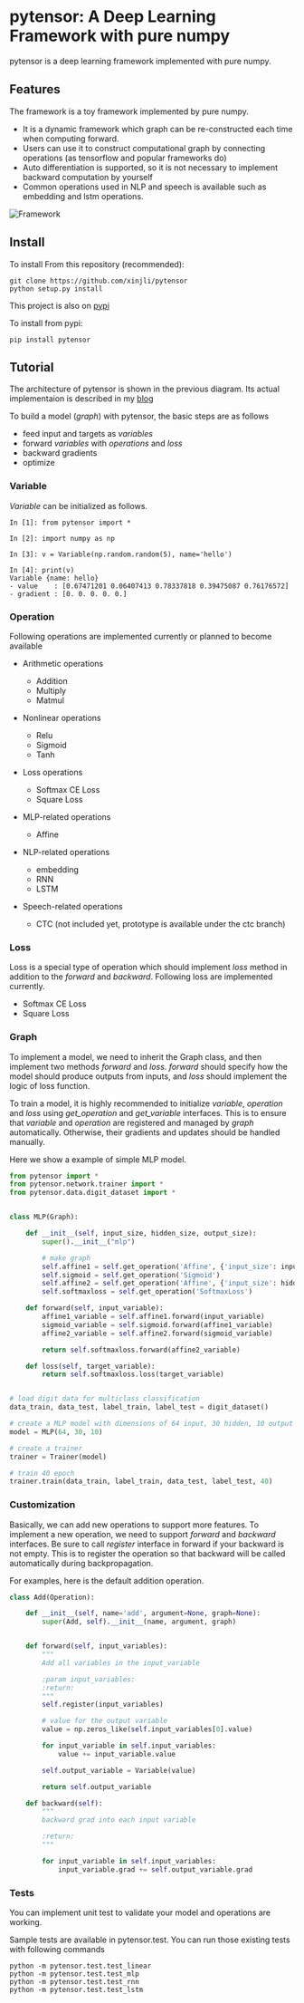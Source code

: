 # pytensor: A Deep Learning Framework with pure numpy

pytensor is a deep learning framework implemented with pure numpy.

## Features

The framework is a toy framework implemented by pure numpy.

* It is a dynamic framework which graph can be re-constructed each time when computing forward.
* Users can use it to construct computational graph by connecting operations (as tensorflow and popular frameworks do)
* Auto differentiation is supported, so it is not necessary to implement backward computation by yourself
* Common operations used in NLP and speech is available such as embedding and lstm operations.  

![Framework](framework.png)

## Install

To install From this repository (recommended):

	git clone https://github.com/xinjli/pytensor
	python setup.py install

This project is also on [pypi](https://pypi.python.org/pypi/pytensor>)

To install from pypi:

	pip install pytensor

## Tutorial

The architecture of pytensor is shown in the previous diagram. 
Its actual implementaion is described in my [blog](http://www.xinjianl.com)

To build a model (*graph*) with pytensor, the basic steps are as follows
* feed input and targets as *variables*
* forward *variables* with *operations* and *loss*
* backward gradients
* optimize

### Variable
*Variable* can be initialized as follows.

```
In [1]: from pytensor import *

In [2]: import numpy as np

In [3]: v = Variable(np.random.random(5), name='hello')

In [4]: print(v)
Variable {name: hello}
- value    : [0.67471201 0.06407413 0.78337818 0.39475087 0.76176572]
- gradient : [0. 0. 0. 0. 0.]
```

### Operation

Following operations are implemented currently or planned to become available

* Arithmetic operations
  * Addition
  * Multiply
  * Matmul

* Nonlinear operations
  * Relu
  * Sigmoid
  * Tanh
  
* Loss operations
  * Softmax CE Loss 
  * Square Loss

* MLP-related operations
  * Affine
  
* NLP-related operations
  * embedding
  * RNN
  * LSTM
  
* Speech-related operations
  * CTC (not included yet, prototype is available under the ctc branch)
  
### Loss
Loss is a special type of operation which should implement *loss* method in addition to the *forward* and *backward*.
Following loss are implemented currently.

* Softmax CE Loss 
* Square Loss

### Graph
To implement a model, we need to inherit the Graph class, and then implement two methods *forward* and *loss*.
*forward* should specify how the model should produce outputs from inputs, and *loss* should implement the logic of loss function.

To train a model, it is highly recommended to initialize *variable*, *operation* and *loss* using *get_operation* and *get_variable* interfaces.
This is to ensure that *variable* and *operation* are registered and managed by *graph* automatically.
Otherwise, their gradients and updates should be handled manually.

Here we show a example of simple MLP model.

```python
from pytensor import *
from pytensor.network.trainer import *
from pytensor.data.digit_dataset import *


class MLP(Graph):

    def __init__(self, input_size, hidden_size, output_size):
        super().__init__("mlp")

        # make graph
        self.affine1 = self.get_operation('Affine', {'input_size': input_size, 'hidden_size': hidden_size})
        self.sigmoid = self.get_operation('Sigmoid')
        self.affine2 = self.get_operation('Affine', {'input_size': hidden_size, 'hidden_size': output_size})
        self.softmaxloss = self.get_operation('SoftmaxLoss')

    def forward(self, input_variable):
        affine1_variable = self.affine1.forward(input_variable)
        sigmoid_variable = self.sigmoid.forward(affine1_variable)
        affine2_variable = self.affine2.forward(sigmoid_variable)

        return self.softmaxloss.forward(affine2_variable)

    def loss(self, target_variable):
        return self.softmaxloss.loss(target_variable)


# load digit data for multiclass classification
data_train, data_test, label_train, label_test = digit_dataset()

# create a MLP model with dimensions of 64 input, 30 hidden, 10 output 
model = MLP(64, 30, 10)

# create a trainer
trainer = Trainer(model)

# train 40 epoch
trainer.train(data_train, label_train, data_test, label_test, 40)
```
  
### Customization

Basically, we can add new operations to support more features. 
To implement a new operation, we need to support *forward* and *backward* interfaces.
Be sure to call *register* interface in forward if your backward is not empty.
This is to register the operation so that backward will be called automatically during backpropagation.

For examples, here is the default addition operation.

```python
class Add(Operation):

    def __init__(self, name='add', argument=None, graph=None):
        super(Add, self).__init__(name, argument, graph)


    def forward(self, input_variables):
        """
        Add all variables in the input_variable

        :param input_variables:
        :return:
        """
        self.register(input_variables)

        # value for the output variable
        value = np.zeros_like(self.input_variables[0].value)

        for input_variable in self.input_variables:
            value += input_variable.value

        self.output_variable = Variable(value)

        return self.output_variable

    def backward(self):
        """
        backward grad into each input variable

        :return:
        """

        for input_variable in self.input_variables:
            input_variable.grad += self.output_variable.grad
```

### Tests

You can implement unit test to validate your model and operations are working.

Sample tests are available in pytensor.test. You can run those existing tests with following commands

 
	python -m pytensor.test.test_linear
	python -m pytensor.test.test_mlp
	python -m pytensor.test.test_rnn
	python -m pytensor.test.test_lstm